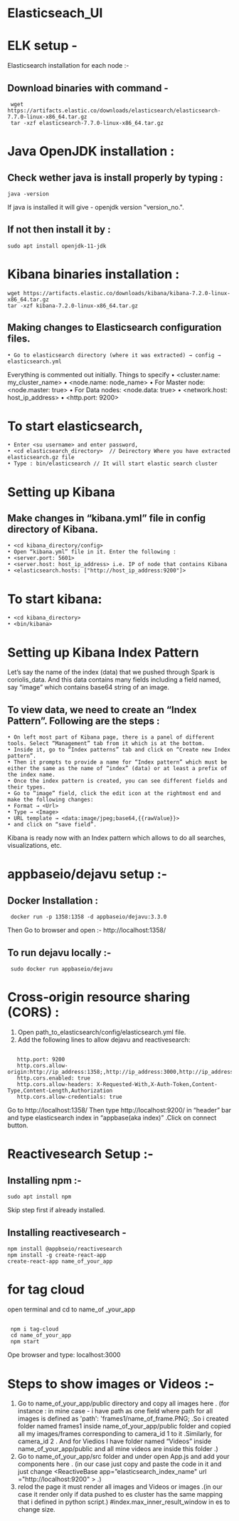 # Elasticseach_UI

# ELK setup - 
Elasticsearch installation for each node :- 
## Download binaries with command - 
     wget https://artifacts.elastic.co/downloads/elasticsearch/elasticsearch-7.7.0-linux-x86_64.tar.gz
     tar -xzf elasticsearch-7.7.0-linux-x86_64.tar.gz 

# Java OpenJDK installation :
## Check wether java is install properly by typing : 
    java -version
If java is installed it will give - openjdk version "version_no.".
## If not then install it by : 
    sudo apt install openjdk-11-jdk

# Kibana binaries installation :
    wget https://artifacts.elastic.co/downloads/kibana/kibana-7.2.0-linux-x86_64.tar.gz
    tar -xzf kibana-7.2.0-linux-x86_64.tar.gz

## Making changes to Elasticsearch configuration files. 
    • Go to elasticsearch directory (where it was extracted) → config → elasticsearch.yml
Everything is commented out initially. Things to specify
    • <cluster.name: my_cluster_name>
    • <node.name: node_name>
    • For Master node: <node.master: true>
    • For Data nodes: <node.data: true>
    • <network.host: host_ip_address>
    • <http.port: 9200>

# To start elasticsearch,
    • Enter <su username> and enter password,
    • <cd elasticsearch_directory>  // Deirectory Where you have extracted elasticsearch.gz file
    • Type : bin/elasticsearch // It will start elastic search cluster



# Setting up Kibana

## Make changes in “kibana.yml” file in config directory of Kibana.
    • <cd kibana_directory/config>
    • Open “kibana.yml” file in it. Enter the following :
    • <server.port: 5601>
    • <server.host: host_ip_address> i.e. IP of node that contains Kibana
    • <elasticsearch.hosts: ["http://host_ip_address:9200"]>

# To start kibana:
    • <cd kibana_directory>
    • <bin/kibana>

# Setting up Kibana Index Pattern

Let’s say the name of the index (data) that we pushed through Spark is coriolis_data.
And this data contains many fields including a field named, say “image” which contains base64 string of an image.
## To view data, we need to create an “Index Pattern”. Following are the steps :
    • On left most part of Kibana page, there is a panel of different tools. Select “Management” tab from it which is at the bottom.
    • Inside it, go to “Index patterns” tab and click on “Create new Index pattern”.
    • Then it prompts to provide a name for “Index pattern” which must be either the same as the name of “index” (data) or at least a prefix of the index name.
    • Once the index pattern is created, you can see different fields and their types.
    • Go to “image” field, click the edit icon at the rightmost end and make the following changes:
    • Format → <Url>
    • Type → <Image>
    • URL template → <data:image/jpeg;base64,{{rawValue}}>
    • and click on “save field”.

Kibana is ready now with an Index pattern which allows to do all searches, visualizations, etc.

# appbaseio/dejavu setup :-
## Docker Installation :
     docker run -p 1358:1358 -d appbaseio/dejavu:3.3.0
Then Go to browser and open :- http://localhost:1358/
## To run dejavu locally :-
     sudo docker run appbaseio/dejavu
# Cross-origin resource sharing (CORS) :
1. Open path_to_elasticsearch/config/elasticsearch.yml file.
2. Add the following lines to allow dejavu and reactivesearch:
## 
       http.port: 9200
       http.cors.allow-origin:http://ip_address:1358;,http://ip_address:3000,http://ip_address:3001,https://opensource.appbase.io/dejavu/live,https://dejavu.appbase.io
       http.cors.enabled: true
       http.cors.allow-headers: X-Requested-With,X-Auth-Token,Content-Type,Content-Length,Authorization
       http.cors.allow-credentials: true
Go to http://localhost:1358/
Then type http://localhost:9200/ in “header” bar and type elasticsearch index
in “appbase(aka index)” .Click on connect button.

# Reactivesearch Setup :-
## Installing npm :-
    sudo apt install npm
Skip step first if already installed.

## Installing reactivesearch -
    npm install @appbseio/reactivesearch
    npm install -g create-react-app
    create-react-app name_of_your_app
# for tag cloud
open terminal and cd to name_of _your_app
  ## 
     npm i tag-cloud 
     cd name_of_your_app
     npm start
 Ope browser and type: localhost:3000
  
# Steps to show images or Videos :-
1. Go to name_of_your_app/public directory and copy all images here .
(for instance : in mine case - i have path as one field where path for all images is defined as
&#39;path&#39;: &#39;frames1/name_of_frame.PNG; .So i created folder named frames1 inside
name_of_your_app/public folder and copied all my images/frames corresponding to camera_id
1 to it .Similarly, for camera_id 2 .
And for Viedios I have folder named “Videos” inside name_of_your_app/public and all mine
videos are inside this folder .)
2. Go to name_of_your_app/src folder and under open App.js and add your components here .
(in our case just copy and paste the code in it and just change &lt;ReactiveBase
app=”elasticsearch_index_name&quot;
url =&quot;http://localhost:9200&quot;
&gt;
.)
3. relod the page it must render all images and Videos or images .(in our case it render only if
data pushed to es cluster has the same mapping that i defined in python script.)
#index.max_inner_result_window in es to change size.

